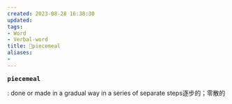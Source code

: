 ```yaml
---
created: 2023-08-28 16:38:30
updated: 
tags: 
- Word
- Verbal-word
title: 🚩piecemeal
aliases:
- 
---
```


<pre><strong>piecemeal</strong></pre>
: done or made in a gradual way in a series of separate steps逐步的；零散的